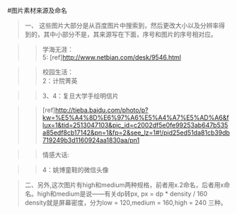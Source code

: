 #图片素材来源及命名 
> 一、  这些图片大部分是从百度图片中搜索到，然后更改大小以及分辨率得到的，其中小部分不是，其来源写在下面，序号和图片的序号相对应。

>> 学海无涯：  
>> 5:  [ref]http://www.netbian.com/desk/9546.html  

>> 校园生活：  
>> 2：计院菁英

>> 3、4：复旦大学手绘明信片

>>[ref]http://tieba.baidu.com/photo/p?kw=%E5%A4%8D%E6%97%A6%E5%A4%A7%E5%AD%A6&flux=1&tid=2513047103&pic_id=c2002df5e0fe99253ab647b535a85edf8cb17142&pn=1&fp=2&see_lz=1#!/pid25ed51da81cb39db719249b3d1160924aa1830aa/pn1

>>情感大话:

>>4：姚博童鞋的微信头像

> 二、另外,这次图片有high和medium两种规格，前者用x.2命名，后者用x命名。high和medium是说——有关dp转px, 
px = dp * density / 160
density就是屏幕密度，分为low = 120,medium = 160,high = 240 三种。
